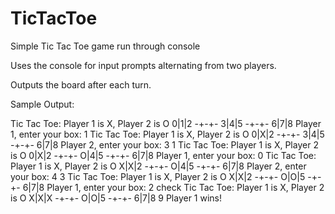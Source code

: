 # TicTacToe
Simple Tic Tac Toe game run through console

Uses the console for input prompts alternating from two players.

Outputs the board after each turn.

Sample Output:

Tic Tac Toe: Player 1 is X, Player 2 is O
0|1|2
-+-+-
3|4|5
-+-+-
6|7|8
Player 1, enter your box: 1
Tic Tac Toe: Player 1 is X, Player 2 is O
0|X|2
-+-+-
3|4|5
-+-+-
6|7|8
Player 2, enter your box: 3
1
Tic Tac Toe: Player 1 is X, Player 2 is O
0|X|2
-+-+-
O|4|5
-+-+-
6|7|8
Player 1, enter your box: 0
Tic Tac Toe: Player 1 is X, Player 2 is O
X|X|2
-+-+-
O|4|5
-+-+-
6|7|8
Player 2, enter your box: 4
3
Tic Tac Toe: Player 1 is X, Player 2 is O
X|X|2
-+-+-
O|O|5
-+-+-
6|7|8
Player 1, enter your box: 2
check
Tic Tac Toe: Player 1 is X, Player 2 is O
X|X|X
-+-+-
O|O|5
-+-+-
6|7|8
9
Player 1 wins!
